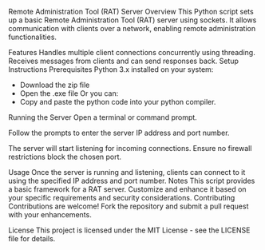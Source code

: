 Remote Administration Tool (RAT) Server
Overview
This Python script sets up a basic Remote Administration Tool (RAT) server using sockets. It allows communication with clients over a network, enabling remote administration functionalities.

Features
Handles multiple client connections concurrently using threading.
Receives messages from clients and can send responses back.
Setup Instructions
Prerequisites
Python 3.x installed on your system:
- Download the zip file
- Open the .exe file
Or you can:
- Copy and paste the python code into your python compiler.

Running the Server
Open a terminal or command prompt.

Follow the prompts to enter the server IP address and port number.

The server will start listening for incoming connections. Ensure no firewall restrictions block the chosen port.

Usage
Once the server is running and listening, clients can connect to it using the specified IP address and port number.
Notes
This script provides a basic framework for a RAT server. Customize and enhance it based on your specific requirements and security considerations.
Contributing
Contributions are welcome! Fork the repository and submit a pull request with your enhancements.

License
This project is licensed under the MIT License - see the LICENSE file for details.
